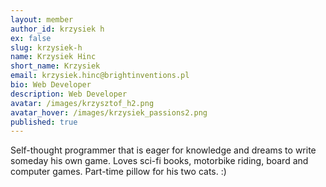 ```yaml
---
layout: member
author_id: krzysiek h
ex: false
slug: krzysiek-h
name: Krzysiek Hinc
short_name: Krzysiek
email: krzysiek.hinc@brightinventions.pl
bio: Web Developer
description: Web Developer
avatar: /images/krzysztof_h2.png
avatar_hover: /images/krzysiek_passions2.png
published: true
---
```

Self-thought programmer that is eager for knowledge and dreams to write someday his own game. Loves sci-fi books, motorbike riding, board and computer games. Part-time pillow for his two cats. :) 
